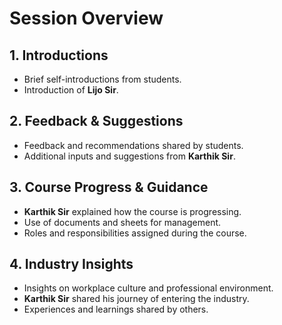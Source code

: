 # Session Overview

## 1. Introductions
- Brief self-introductions from students.
- Introduction of **Lijo Sir**.

## 2. Feedback & Suggestions
- Feedback and recommendations shared by students.
- Additional inputs and suggestions from **Karthik Sir**.

## 3. Course Progress & Guidance
- **Karthik Sir** explained how the course is progressing.
- Use of documents and sheets for management.
- Roles and responsibilities assigned during the course.

## 4. Industry Insights
- Insights on workplace culture and professional environment.
- **Karthik Sir** shared his journey of entering the industry.
- Experiences and learnings shared by others.  
